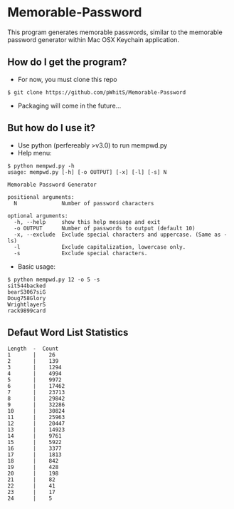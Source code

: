 # Memorable-Password
This program generates memorable passwords, similar to the memorable password generator within Mac OSX Keychain application.

## How do I get the program?
- For now, you must clone this repo
```
$ git clone https://github.com/pWhitS/Memorable-Password
```
- Packaging will come in the future...

## But how do I use it?
- Use python (perfereably >v3.0) to run mempwd.py
- Help menu:
```
$ python mempwd.py -h  
usage: mempwd.py [-h] [-o OUTPUT] [-x] [-l] [-s] N  

Memorable Password Generator  
  
positional arguments:  
  N              Number of password characters  
  
optional arguments:  
  -h, --help     show this help message and exit  
  -o OUTPUT      Number of passwords to output (default 10)  
  -x, --exclude  Exclude special characters and uppercase. (Same as -ls)  
  -l             Exclude capitalization, lowercase only.  
  -s             Exclude special characters.  
```  
- Basic usage:  
```  
$ python mempwd.py 12 -o 5 -s
sit544backed
bearS3067siG
Doug758Glory
WrightlayerS
rack9899card
```

## Defaut Word List Statistics
```
Length  -  Count
1 	    | 	 26
2 	    | 	 139
3 	    | 	 1294
4 	    | 	 4994
5 	    | 	 9972
6 	    | 	 17462
7 	    | 	 23713
8 	    | 	 29842
9 	    | 	 32286
10 	    | 	 30824
11 	    | 	 25963
12 	    | 	 20447
13 	    | 	 14923
14 	    | 	 9761
15 	    | 	 5922
16 	    | 	 3377
17 	    | 	 1813
18 	    | 	 842
19      |    428
20      |    198
21 	    | 	 82
22 	    | 	 41
23 	    | 	 17
24 	    | 	 5
```
